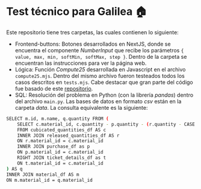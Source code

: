 # Test técnico para Galilea :house:
Este repositorio tiene tres carpetas, las cuales contienen lo siguiente:
* Frontend-buttons: Botones desarrollados en NextJS, donde se encuentra el componente *NumberInput* que recibe los parámetros ```{ value, max, min, softMin, softMax, step }```. Dentro de la carpeta se encuentran las instrucciones para ver la página web.
* Lógica: Función *Compute25* desarrollada en Javascript en el archivo ```compute25.mjs```. Dentro del mismo archivo fueron testeados todos los casos descritos en ```tests.mjs```. Cabe destacar que gran parte del código fue basado de este [repositorio](https://github.com/freeCodeCamp/freeCodeCamp/blob/main/curriculum/challenges/english/10-coding-interview-prep/rosetta-code/24-game.md).
* SQL: Resolución del problema en Python (con la librería *pandas*) dentro del archivo ```main.py```. Las bases de datos en formato *csv* están en la carpeta *data*. La consulta equivalente es la siguiente:

```bash
SELECT m.id, m.name, q.quantity FROM (
    SELECT c.material_id, c.quantity - p.quantity - (r.quantity - CASE WHEN t.quantity IS NULL 0 THEN t.quantity) AS quantity
    FROM cubicated_quantities_df AS c
    INNER JOIN released_quantities_df AS r
    ON r.material_id = c.material_id 
    INNER JOIN purchase_df as p
    ON p.material_id = c.material_id
    RIGHT JOIN ticket_details_df as t
    ON t.material_id = c.material_id
) AS q
INNER JOIN material_df AS m
ON m.material_id = q.material_id
```